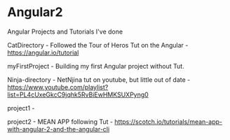 # Angular2
Angular Projects and Tutorials I've done



CatDirectory - Followed the Tour of Heros Tut on the Angular - https://angular.io/tutorial

myFirstProject - Building my first Angular project without Tut.

Ninja-directory	- NetNjina tut on youtube, but little out of date - https://www.youtube.com/playlist?list=PL4cUxeGkcC9jqhk5RvBiEwHMKSUXPyng0

project1	-

project2 - MEAN APP following Tut - https://scotch.io/tutorials/mean-app-with-angular-2-and-the-angular-cli

